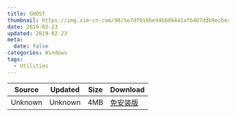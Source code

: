 ```yaml
---
title: GHOST
thumbnail: https://img.vim-cn.com/98/5e7df016be94b6d4441afb487ddb9ecbea98f5.png
date: 2019-02-23
updated: 2019-02-23
meta:
  date: false
categories: Windows
tags:
  - Utilities
---
```


| Source                            | Updated | Size | Download                                   |
| ----------------------------------- | -------- | -------- | ------------------------------------------------ |
| <div class="unsafe">Unknown</div> | Unknown  | 4MB     | [免安装版](https://img.vim-cn.com/ae/5d53747d223978a13e37dd25ce22d9a86133aa.zip) |
